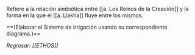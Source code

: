 Refiere a la relación simbiótica entre [[a. Los Reinos de la Creación]] y la forma en la que el [[a. Llakha]] fluye entre los mismos.

==(Elaborar el Sistema de irrigación usando su correspondiente diagrama.)==

_Regresar: [[ETHOS]]_
